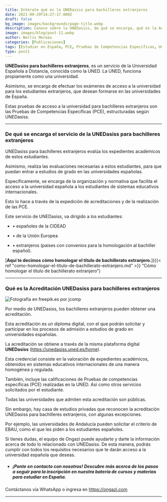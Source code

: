 ```yaml
---
title: Entérate qué es la UNEDasiss para bachilleres extranjeros
date: 2021-09-29T14:27:17.000Z
draft: false
bg_image: images/backgrounds/page-title.webp
description: Conoce sobre la UNEDasiss, de qué se encarga, qué es la Acreditación UNEDasiss para bachilleres extranjeros y en que los beneficia.
image: images/blog/post-11.webp
author: Nerlis Moreau
categories: [Publicaciones]
tags: [Estudiar en España, PCE, Pruebas de Competencias Específicas, Universidad en España, Universidad Española]
type: post1
---
```


**UNEDasiss para bachilleres extranjeros**, es un servicio de la Universidad Española a Distancia, conocida como la UNED. La UNED, funciona propiamente como una universidad.

Asimismo, se encarga de efectuar los exámenes de acceso a la universidad para los estudiantes extranjeros, que desean formarse en las universidades de España.

Estas pruebas de acceso a la universidad para bachilleres extranjeros son las Pruebas de Competencias Específicas (PCE), estructuradas según UNEDasiss.

---

### De qué se encarga el servicio de la UNEDasiss para bachilleres extranjeros

UNEDasiss para bachilleres extranjeros evalúa los expedientes académicos de estos estudiantes.

Asimismo, realiza las evaluaciones necesarias a estos estudiantes, para que puedan entrar a estudios de grado en las universidades españolas.

Específicamente, se encarga de la organización y normativa que facilita el acceso a la universidad española a los estudiantes de sistemas educativos internacionales.

Esto lo hace a través de la expedición de acreditaciones y de la realización de las PCE.

Este servicio de UNEDasiss, va dirigido a los estudiantes:

* • españoles de la CIDEAD

* • de la Unión Europea

* • extranjeros (países con convenios para la homologación al bachiller español).


[**Aquí te decimos cómo homologar el título de bachillerato extranjero.**]({{< ref "como-homologar-el-titulo-de-bachillerato-extranjero.md" >}} "Cómo homologar el título de bachillerato extranjero")

---

### Qué es la Acreditación UNEDasiss para bachilleres extranjeros

![](/images/blog/post-11_1.webp "Fotografía en freepik.es por jcomp")


Por medio de UNEDasiss, los bachilleres extranjeros pueden obtener una acreditación.

Esta acreditación es un diploma digital, con el que podrán solicitar y participar en los procesos de admisión a estudios de grado en universidades españolas.

La acreditación se obtiene a través de la misma plataforma digital **UNEDasiss** (https://unedasiss.uned.es/home).

Esta credencial consiste en la valoración de expedientes académicos, obtenidos en sistemas educativos internacionales de una manera homogénea y regulada.

También, incluye las calificaciones de Pruebas de competencias específicas (PCE) realizadas en la UNED. Así como otros servicios solicitados por el estudiante.

Todas las universidades que admiten esta acreditación son públicas.

Sin embargo, hay casa de estudios privadas que reconocen la acreditación UNEDasiss para bachilleres extranjeros, con algunas excepciones.

Por ejemplo, las universidades de Andalucía pueden solicitar el criterio de EBAU, como el que les piden a los estudiantes españoles.

Si tienes dudas, el equipo de Ongazi puede ayudarte y darte la información acerca de todo lo relacionado con UNEDasiss. De esta manera, podrás cumplir con todos los requisitos necesarios que te darán acceso a la universidad española que deseas.

* ##### ¡Ponte en contacto con nosotros! Descubre más acerca de los pasos a seguir para la inscripción en nuestra batería de cursos y materias para estudiar en España. 

Contáctanos vía WhatsApp o ingresa en https://ongazi.com

---